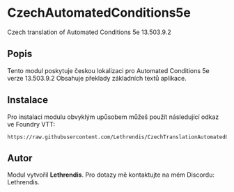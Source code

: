 
# CzechAutomatedConditions5e

Czech translation of Automated Conditions 5e 13.503.9.2

## Popis
Tento modul poskytuje českou lokalizaci pro Automated Conditions 5e verze 13.503.9.2 Obsahuje překlady základních textů aplikace.

## Instalace
Pro instalaci modulu obvyklým upůsobem můžeš použít následující odkaz ve Foundry VTT:

```
https://raw.githubusercontent.com/Lethrendis/CzechTranslationAutomatedConditions5e/main/module.json
```

## Autor
Modul vytvořil **Lethrendis**. Pro dotazy mě kontaktujte na mém Discordu: Lethrendis.
